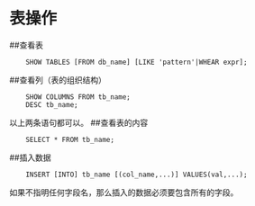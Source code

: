 表操作
======
##查看表
```mysql
	SHOW TABLES [FROM db_name] [LIKE 'pattern'|WHEAR expr];
```
##查看列（表的组织结构）
```mysql
    SHOW COLUMNS FROM tb_name;
    DESC tb_name;
```
以上两条语句都可以。
##查看表的内容
```mysql
    SELECT * FROM tb_name;
```
##插入数据
```mysql
    INSERT [INTO] tb_name [(col_name,...)] VALUES(val,...);
```
如果不指明任何字段名，那么插入的数据必须要包含所有的字段。
